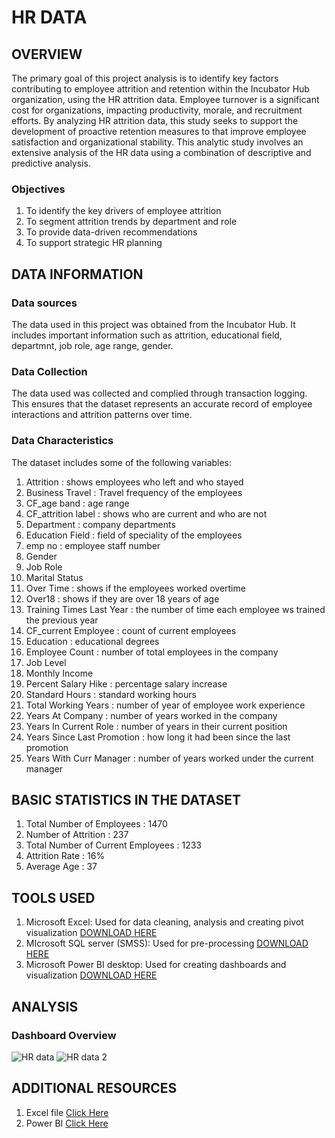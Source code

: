 # HR DATA

## OVERVIEW 
The primary goal of this project analysis is to identify key factors contributing to employee attrition and retention within the Incubator Hub organization, using the HR attrition data. Employee turnover is a significant cost for organizations, impacting productivity, morale, and recruitment efforts. By analyzing HR attrition data, this study seeks to support the development of proactive retention measures to that improve employee satisfaction and organizational stability. This analytic study involves an extensive analysis of the HR data using a combination of descriptive and predictive analysis. 

### Objectives
1. To identify the key drivers of employee attrition
2. To segment attrition trends by department and role
3. To provide data-driven recommendations
4. To support strategic HR planning

## DATA INFORMATION
### Data sources
The data used in this project was obtained from the Incubator Hub. It includes important information such as attrition, educational field, departmnt, job role, age range, gender.

### Data Collection
The data used was collected and complied through transaction logging. This ensures that the dataset represents an accurate record of employee interactions and attrition patterns over time.

### Data Characteristics
The dataset includes some of the following variables:
1. Attrition : shows employees who left and who stayed
2. Business Travel : Travel frequency of the employees
3. CF_age band : age range
4. CF_attrition label : shows who are current and who are not
5. Department : company departments
6. Education Field : field of speciality of the employees
7. emp no : employee staff number
8. Gender
9. Job Role
10. Marital Status
11. Over Time : shows if the employees worked overtime
12. Over18 : shows if they are over 18 years of age
13. Training Times Last Year : the number of time each employee ws trained the previous year
14. CF_current Employee : count of current employees
15. Education : educational degrees
16. Employee Count : number of total employees in the company
17. Job Level 
18. Monthly Income
19. Percent Salary Hike : percentage salary increase
20. Standard Hours : standard working hours
21. Total Working Years : number of year of employee work experience
22. Years At Company : number of years worked in the company
23. Years In Current Role : number of years in their current position
24. Years Since Last Promotion : how long it had been since the last promotion
25. Years With Curr Manager : number of years worked under the current manager

## BASIC STATISTICS IN THE DATASET
1. Total Number of Employees : 1470
2. Number of Attrition : 237
3. Total Number of Current Employees : 1233
4. Attrition Rate : 16%
5. Average Age : 37


## TOOLS USED
1. Microsoft Excel: Used for data cleaning, analysis and creating pivot visualization [DOWNLOAD HERE](HTTP://WWW.MICROSOFT.COM/EN-US/MICROSOFT-365/EXCEL)
2. MIcrosoft SQL server (SMSS): Used for pre-processing [DOWNLOAD HERE](HTTP://WWW.MICROSOFT.COM/EN-US/SQL-SERVER/SQL-SERVER-DOWNLOADS)
3. Microsoft Power BI desktop: Used for creating dashboards and visualization [DOWNLOAD HERE](HTTP://WWW.MICROSOFT.COM/EN-US/DOWNLOAD/DETAILS.ASPX?ID=58494)

## ANALYSIS
### Dashboard Overview
![HR data](https://github.com/FavourMarian/HR-Data/blob/main/HR%20data.png?raw=true)
![HR data 2](https://github.com/FavourMarian/HR-Data/blob/main/HR%20data%202.png)



## ADDITIONAL RESOURCES
1. Excel file [Click Here](https://github.com/FavourMarian/HR-Data/blob/main/HR%20Data(1).xlsx)
2. Power BI [Click Here](https://github.com/FavourMarian/HR-Data/blob/main/HR%20data%20project.pbix)

























